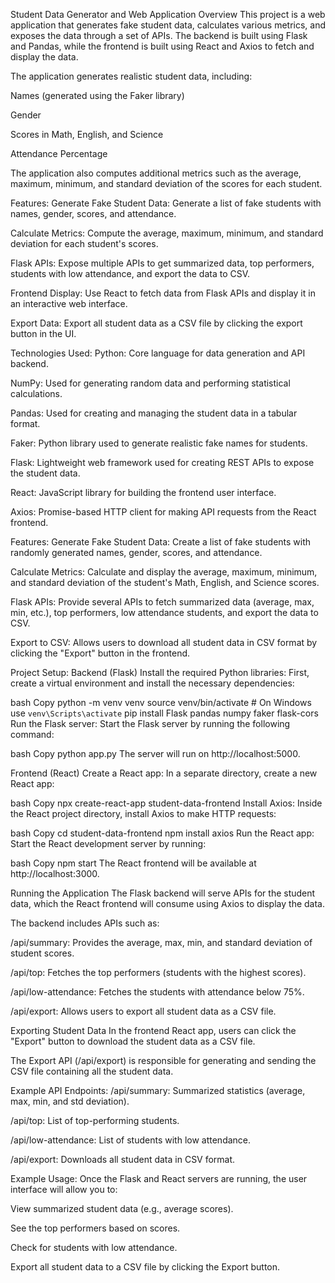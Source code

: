 Student Data Generator and Web Application
Overview
This project is a web application that generates fake student data, calculates various metrics, and exposes the data through a set of APIs. The backend is built using Flask and Pandas, while the frontend is built using React and Axios to fetch and display the data.

The application generates realistic student data, including:

Names (generated using the Faker library)

Gender

Scores in Math, English, and Science

Attendance Percentage

The application also computes additional metrics such as the average, maximum, minimum, and standard deviation of the scores for each student.

Features:
Generate Fake Student Data: Generate a list of fake students with names, gender, scores, and attendance.

Calculate Metrics: Compute the average, maximum, minimum, and standard deviation for each student's scores.

Flask APIs: Expose multiple APIs to get summarized data, top performers, students with low attendance, and export the data to CSV.

Frontend Display: Use React to fetch data from Flask APIs and display it in an interactive web interface.

Export Data: Export all student data as a CSV file by clicking the export button in the UI.

Technologies Used:
Python: Core language for data generation and API backend.

NumPy: Used for generating random data and performing statistical calculations.

Pandas: Used for creating and managing the student data in a tabular format.

Faker: Python library used to generate realistic fake names for students.

Flask: Lightweight web framework used for creating REST APIs to expose the student data.

React: JavaScript library for building the frontend user interface.

Axios: Promise-based HTTP client for making API requests from the React frontend.

Features:
Generate Fake Student Data: Create a list of fake students with randomly generated names, gender, scores, and attendance.

Calculate Metrics: Calculate and display the average, maximum, minimum, and standard deviation of the student's Math, English, and Science scores.

Flask APIs: Provide several APIs to fetch summarized data (average, max, min, etc.), top performers, low attendance students, and export the data to CSV.

Export to CSV: Allows users to download all student data in CSV format by clicking the "Export" button in the frontend.

Project Setup:
Backend (Flask)
Install the required Python libraries: First, create a virtual environment and install the necessary dependencies:

bash
Copy
python -m venv venv
source venv/bin/activate  # On Windows use `venv\Scripts\activate`
pip install Flask pandas numpy faker flask-cors
Run the Flask server: Start the Flask server by running the following command:

bash
Copy
python app.py
The server will run on http://localhost:5000.

Frontend (React)
Create a React app: In a separate directory, create a new React app:

bash
Copy
npx create-react-app student-data-frontend
Install Axios: Inside the React project directory, install Axios to make HTTP requests:

bash
Copy
cd student-data-frontend
npm install axios
Run the React app: Start the React development server by running:

bash
Copy
npm start
The React frontend will be available at http://localhost:3000.

Running the Application
The Flask backend will serve APIs for the student data, which the React frontend will consume using Axios to display the data.

The backend includes APIs such as:

/api/summary: Provides the average, max, min, and standard deviation of student scores.

/api/top: Fetches the top performers (students with the highest scores).

/api/low-attendance: Fetches the students with attendance below 75%.

/api/export: Allows users to export all student data as a CSV file.

Exporting Student Data
In the frontend React app, users can click the "Export" button to download the student data as a CSV file.

The Export API (/api/export) is responsible for generating and sending the CSV file containing all the student data.

Example API Endpoints:
/api/summary: Summarized statistics (average, max, min, and std deviation).

/api/top: List of top-performing students.

/api/low-attendance: List of students with low attendance.

/api/export: Downloads all student data in CSV format.

Example Usage:
Once the Flask and React servers are running, the user interface will allow you to:

View summarized student data (e.g., average scores).

See the top performers based on scores.

Check for students with low attendance.

Export all student data to a CSV file by clicking the Export button.